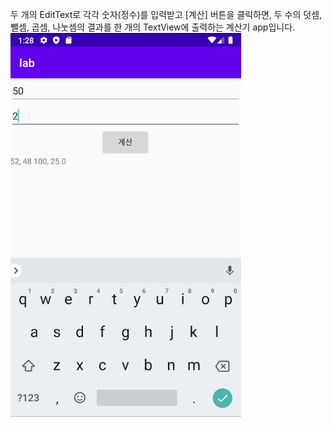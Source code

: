 두 개의 EditText로 각각 숫자(정수)를 입력받고 [계산] 버튼을 클릭하면, 두 수의 덧셈, 뺄셈, 곱셈, 나눗셈의 결과를 한 개의 TextView에 출력하는 계산기 app입니다.
![calculator](../images/widget/screen_capture.JPG)
